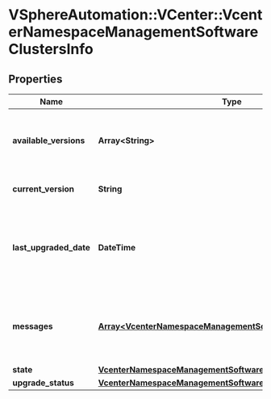 # VSphereAutomation::VCenter::VcenterNamespaceManagementSoftwareClustersInfo

## Properties
Name | Type | Description | Notes
------------ | ------------- | ------------- | -------------
**available_versions** | **Array&lt;String&gt;** | Set of available versions can be upgraded to. | 
**current_version** | **String** | Current version of the cluster. | 
**last_upgraded_date** | **DateTime** | Date of last successful upgrade. If unset, the cluster has not yet been upgraded. | [optional] 
**messages** | [**Array&lt;VcenterNamespaceManagementSoftwareClustersMessage&gt;**](VcenterNamespaceManagementSoftwareClustersMessage.md) | Current set of messages associated with the cluster version. | 
**state** | [**VcenterNamespaceManagementSoftwareClustersState**](VcenterNamespaceManagementSoftwareClustersState.md) |  | 
**upgrade_status** | [**VcenterNamespaceManagementSoftwareClustersUpgradeStatus**](VcenterNamespaceManagementSoftwareClustersUpgradeStatus.md) |  | [optional] 


